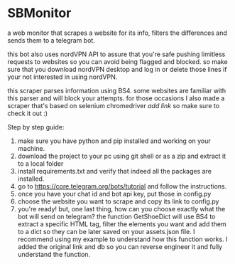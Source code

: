 # SBMonitor
a web monitor that scrapes a website for its info, filters the differences and sends them to a telegram bot.

this bot also uses nordVPN API to assure that you're safe pushing limitless requests
to websites so you can avoid being flagged and blocked. so make sure that you download
nordVPN desktop and log in or delete those lines if your not interested in using nordVPN.

this scraper parses information using BS4. some websites are familiar with this 
parser and will block your attempts. for those occasions I also made a scraper that's 
based on selenium chromedriver *add link* so make sure to check it out :)

Step by step guide:
1. make sure you have python and pip installed and working on your machine.
2. download the project to your pc using git shell or as a zip and extract it to a local folder
3. install requirements.txt and verify that indeed all the packages are installed. 
4. go to https://core.telegram.org/bots/tutorial and follow the instructions.
5. once you have your chat id and bot api key, put those in config.py
6. choose the website you want to scrape and copy its link to config.py
7. you're ready! but, one last thing, how can you choose exactly what the bot will send on telegram?
   the function GetShoeDict will use BS4 to extract a specific HTML tag, filter the elements you want
   and add them to a dict so they can be later saved on your assets.json file.
   I recommend using my example to understand how this function works.
   I added the original link and db so you can reverse engineer it and fully understand the function. 
   

   
